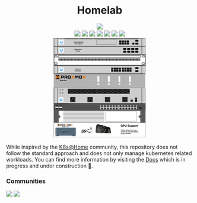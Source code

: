 <div align="center">
  <h1>Homelab</h1>
  <img src="https://github.com/teaglebuilt/homelab/actions/workflows/deploy-release.yaml/badge.svg">
</div>

<div align="center">
  <img src="https://img.shields.io/badge/Proxmox-E57000?style=for-the-badge&logo=proxmox&logoColor=white" />
  <img src="https://img.shields.io/badge/NVIDIA-GTX4070-76B900?style=for-the-badge&logo=nvidia&logoColor=white" />
  <img src="https://img.shields.io/badge/Intel%20Core_i9_10th-0071C5?style=for-the-badge&logo=intel&logoColor=white" />
  <img src="https://img.shields.io/badge/Argo%20CD-1e0b3e?style=for-the-badge&logo=argo&logoColor=#d16044" />
  <img src="https://img.shields.io/badge/Raspberry%20Pi-A22846?style=for-the-badge&logo=Raspberry%20Pi&logoColor=white" />
  <img src="https://img.shields.io/badge/Wireshark-1679A7?style=for-the-badge&logo=Wireshark&logoColor=white" />
  <img src="https://img.shields.io/badge/Portainer-13BEF9?style=for-the-badge&logo=portainer&logoColor=white" />
</div>
<div align="center">
  <img src="https://github.com/teaglebuilt/homelab/blob/main/docs/static/img/homelabrack.png" style="width:250px;"/>
</div>

While inspired by the [K8s@Home](https://k8s-at-home.com/) community, this repository does not follow the standard approach and does not only manage kubernetes related workloads.
You can find more information by visiting the [Docs](https://teaglebuilt.github.io/homelab/) which is in progress and under construction 🚧.

### Communities

<img src="https://discordapp.com/api/guilds/673534664354430999/widget.png?style=banner2">
<img src="https://discordapp.com/api/guilds/969093165669830727/widget.png?style=banner2">
